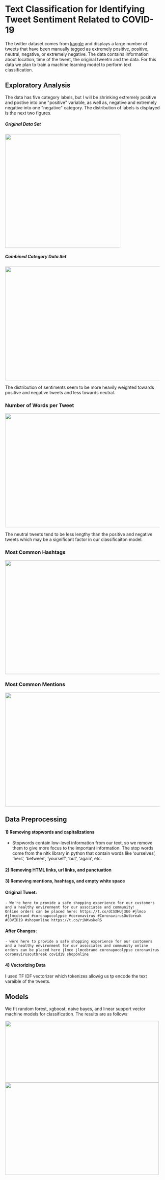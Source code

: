 # <a title="Text Classification for Identifying Tweet Sentiment Related to COVID-19"> Text Classification for Identifying Tweet Sentiment Related to COVID-19</a>


The twitter dataset comes from [kaggle](https://www.kaggle.com/datatattle/covid-19-nlp-text-classification) and displays a large number of tweets that have been manually tagged as extremely positive, positive, neutral, negative, or extremely negative. The data contains information about location, time of the tweet, the original tweetm and the data. For this data we plan to train a machine learning model to perform text classification.

## Exploratory Analysis

The data has five category labels, but I will be shrinking extremely positive and postive into one "positive" variable, as well as, negative and extremely negative into one "negative" category. The distribution of labels is displayed is the next two figures.

##### Original Data Set
<img src="nlp_images/original_data_sentiments2.png" width="375" height="370" data-rotate="90"/>

##### Combined Category Data Set
<img src="nlp_images/train:test_sentiments.png" width="800" height="370" data-rotate="90"/>

The distribution of sentiments seem to be more heavily weighted towards positive and negative tweets and less towards neutral.


### Number of Words per Tweet

<img src="nlp_images/words_in_tweet1.png" width="800" height="370" data-rotate="90"/>

The neutral tweets tend to be less lengthy than the positive and negative tweets which may be a significant factor in our classificaiton model.

### Most Common Hashtags

<img src="nlp_images/most_common_hashtags.png" width="800" height="370" data-rotate="90"/>

### Most Common Mentions

<img src="nlp_images/most_common_hashtags.png" width="800" height="370" data-rotate="90"/>


## Data Preprocessing

#### 1) Removing stopwords and capitalizations

- Stopwords contain low-level information from our text, so we remove them to give more focus to the important information. The stop words come from the nltk library in python that contain words like ‘ourselves’, ‘hers’, ‘between’, ‘yourself’, ‘but’, ‘again’, etc.

#### 2) Removing HTML links, url links, and punctuation
#### 3) Removing mentions, hashtags, and empty white space

#### Original Tweet:
    - We're here to provide a safe shopping experience for our customers and a healthy environment for our associates and community! 
    Online orders can be placed here: https://t.co/dCSXHUj3U0 #jlmco #jlmcobrand #coronapocolypse #coronavirus #CoronavirusOutbreak  #COVID19 #shoponline https://t.co/riNKwskeRS
    
#### After Changes:
    - were here to provide a safe shopping experience for our customers and a healthy environment for our associates and community online orders can be placed here jlmco jlmcobrand coronapocolypse coronavirus coronavirusoutbreak covid19 shoponline


#### 4) Vectorizing Data

I used TF IDF vectorizer which tokenizes allowig us tp encode the text varaible of the tweets.


## Models

We fit random forest, xgboost, naive bayes, and linear support vector machine models for classification. The results are as follows:

<img src="nlp_images/accuarcy_table.png" width="500" height="200" data-rotate="90"/>

<img src="nlp_images/accuarcy_plot.png" width="500" height="300" data-rotate="90"/>











